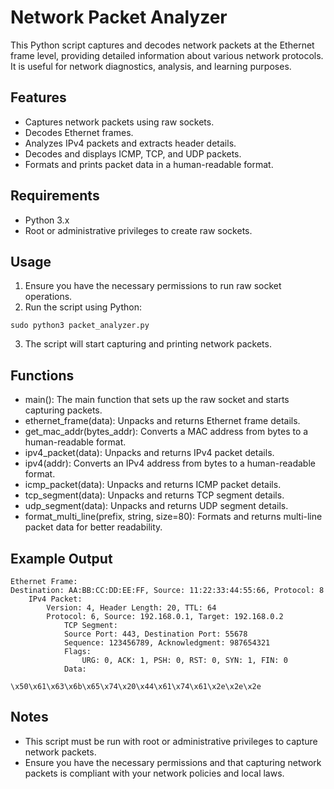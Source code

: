 # Network Packet Analyzer

This Python script captures and decodes network packets at the Ethernet frame level, providing detailed information about various network protocols. It is useful for network diagnostics, analysis, and learning purposes.

## Features

- Captures network packets using raw sockets.
- Decodes Ethernet frames.
- Analyzes IPv4 packets and extracts header details.
- Decodes and displays ICMP, TCP, and UDP packets.
- Formats and prints packet data in a human-readable format.

## Requirements

- Python 3.x
- Root or administrative privileges to create raw sockets.

## Usage

1. Ensure you have the necessary permissions to run raw socket operations.
2. Run the script using Python:

```
sudo python3 packet_analyzer.py
```

3. The script will start capturing and printing network packets.

## Functions

- main(): The main function that sets up the raw socket and starts capturing packets.
- ethernet_frame(data): Unpacks and returns Ethernet frame details.
- get_mac_addr(bytes_addr): Converts a MAC address from bytes to a human-readable format.
- ipv4_packet(data): Unpacks and returns IPv4 packet details.
- ipv4(addr): Converts an IPv4 address from bytes to a human-readable format.
- icmp_packet(data): Unpacks and returns ICMP packet details.
- tcp_segment(data): Unpacks and returns TCP segment details.
- udp_segment(data): Unpacks and returns UDP segment details.
- format_multi_line(prefix, string, size=80): Formats and returns multi-line packet data for better readability.

## Example Output

```
Ethernet Frame: 
Destination: AA:BB:CC:DD:EE:FF, Source: 11:22:33:44:55:66, Protocol: 8
    IPv4 Packet:
        Version: 4, Header Length: 20, TTL: 64
        Protocol: 6, Source: 192.168.0.1, Target: 192.168.0.2
            TCP Segment:
            Source Port: 443, Destination Port: 55678
            Sequence: 123456789, Acknowledgment: 987654321
            Flags:
                URG: 0, ACK: 1, PSH: 0, RST: 0, SYN: 1, FIN: 0
            Data:
                \x50\x61\x63\x6b\x65\x74\x20\x44\x61\x74\x61\x2e\x2e\x2e
```

## Notes

- This script must be run with root or administrative privileges to capture network packets.
- Ensure you have the necessary permissions and that capturing network packets is compliant with your network policies and local laws.
